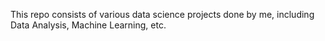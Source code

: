 This repo consists of various data science projects done by me, including Data Analysis, Machine Learning, etc.
